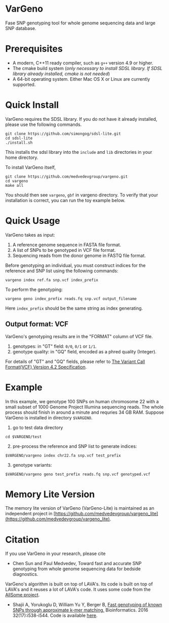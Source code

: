 # VarGeno
Fase SNP genotyping tool for whole genome sequencing data and large SNP database.

# Prerequisites
- A modern, C++11 ready compiler, such as `g++` version 4.9 or higher.
- The cmake build system (*only necessary to install SDSL library. If SDSL library already installed, cmake is not needed*)
- A 64-bit operating system. Either Mac OS X or Linux are currently supported.

# Quick Install

VarGeno requires the SDSL library. If you do not have it already installed, please use the following commands.

```
git clone https://github.com/simongog/sdsl-lite.git
cd sdsl-lite
./install.sh
```
This installs the sdsl library into the `include` and `lib` directories in your home directory.

To install VarGeno itself,

```
git clone https://github.com/medvedevgroup/vargeno.git
cd vargeno
make all
```
You should then see `vargeno`, `gbf` in vargeno directory. To verify that your installation is correct, you can run the toy example below. 

# Quick Usage

VarGeno takes as input:
1. A reference genome sequence in FASTA file format.
2. A list of SNPs to be genotyped in VCF file format.
3. Sequencing reads from the donor genome in FASTQ file format.

Before genotyping an individual, you must construct indices for the reference and SNP list using the following commands:
```
vargeno index ref.fa snp.vcf index_prefix
```

To perform the genotyping:
```
vargeno geno index_prefix reads.fq snp.vcf output_filename
```

Here `index_prefix` should be the same string as index generating.

## Output format: VCF

VarGeno's genotyping results are in the "FORMAT" column of VCF file.

  1. genotypes: in "GT" field: `0/0`, `0/1` or `1/1`.
  2. genotype quality: in "GQ" field, encoded as a phred quality (Integer).

For details of "GT" and "GQ" fields, please refer to [The Variant Call Format(VCF) Version 4.2 Specification](https://samtools.github.io/hts-specs/VCFv4.2.pdf).

# Example

In this example, we genotype 100 SNPs on human chromosome 22 with a small subset of 1000 Genome Project Illumina sequencing reads. The whole process should finish in around a minute and requries 34 GB RAM. Suppose VarGeno is installed in directory `$VARGENO`.

1. go to test data directory
```
cd $VARGENO/test
```

2. pre-process the reference and SNP list to generate indices:
```
$VARGENO/vargeno index chr22.fa snp.vcf test_prefix
```

3. genotype variants:
```
$VARGENO/vargeno geno test_prefix reads.fq snp.vcf genotyped.vcf
```

# Memory Lite Version

The memory lite version of VarGeno (VarGeno-Lite) is maintained as an independent project in [https://github.com/medvedevgroup/vargeno_lite](https://github.com/medvedevgroup/vargeno_lite).

# Citation

If you use VarGeno in your research, please cite
* Chen Sun and Paul Medvedev, Toward fast and accurate SNP genotyping from whole genome sequencing data for bedside diagnostics.

VarGeno's algorithm is built on top of LAVA's. Its code is built on top of LAVA's and it reuses a lot of LAVA's code. It uses some code from the [AllSome project](https://github.com/medvedevgroup/bloomtree-allsome).
* Shajii A, Yorukoglu D, William Yu Y, Berger B, [Fast genotyping of known SNPs through approximate k-mer matching,](https://academic.oup.com/bioinformatics/article/32/17/i538/2450790) Bioinformatics. 2016 32(17):i538-i544. Code is available [here](https://github.com/arshajii/lava/).
